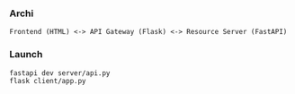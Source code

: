 ### Archi
```
Frontend (HTML) <-> API Gateway (Flask) <-> Resource Server (FastAPI)
```

### Launch
```bash
fastapi dev server/api.py
flask client/app.py
```